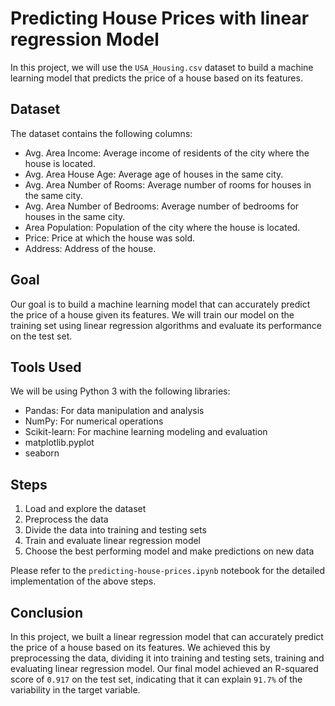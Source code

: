 
# Predicting House Prices with linear regression Model

In this project, we will use the `USA_Housing.csv` dataset to build a machine learning model that predicts the price of a house based on its features.

## Dataset

The dataset contains the following columns: 

- Avg. Area Income: Average income of residents of the city where the house is located.
- Avg. Area House Age: Average age of houses in the same city.
- Avg. Area Number of Rooms: Average number of rooms for houses in the same city.
- Avg. Area Number of Bedrooms: Average number of bedrooms for houses in the same city.
- Area Population: Population of the city where the house is located.
- Price: Price at which the house was sold.
- Address: Address of the house.

## Goal

Our goal is to build a machine learning model that can accurately predict the price of a house given its features. We will train our model on the training set using linear regression algorithms and evaluate its performance on the test set.

## Tools Used

We will be using Python 3 with the following libraries:

- Pandas: For data manipulation and analysis
- NumPy: For numerical operations
- Scikit-learn: For machine learning modeling and evaluation
- matplotlib.pyplot
- seaborn

## Steps

1. Load and explore the dataset
2. Preprocess the data
3. Divide the data into training and testing sets
4. Train and evaluate linear regression model
5. Choose the best performing model and make predictions on new data

Please refer to the `predicting-house-prices.ipynb` notebook for the detailed implementation of the above steps.


## Conclusion

In this project, we built a linear regression model that can accurately predict the price of a house based on its features. We achieved this by preprocessing the data, dividing it into training and testing sets, training and evaluating linear regression model. Our final model achieved an R-squared score of `0.917` on the test set, indicating that it can explain `91.7%` of the variability in the target variable.
